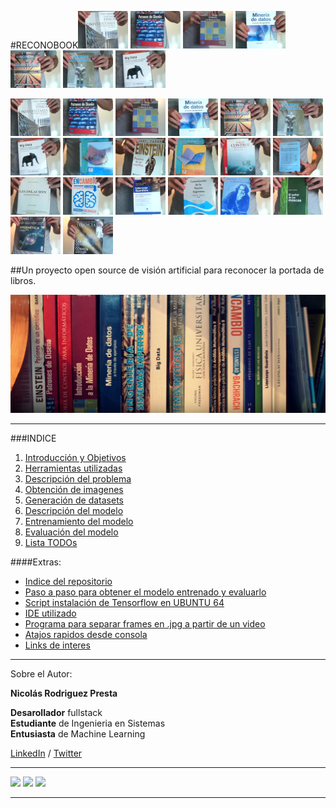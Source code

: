 #RECONOBOOK<img src="./doc/img/1C.jpg" width="80">
<img src="./doc/img/2C.jpg" width="80">
<img src="./doc/img/3C.jpg" width="80">
<img src="./doc/img/4C.jpg" width="80">
<img src="./doc/img/5C.jpg" width="80"> 
<img src="./doc/img/6C.jpg" width="80"> 
<img src="./doc/img/7C.jpg" width="80"> 

<img src="./doc/img/1C.jpg" width="80">
<img src="./doc/img/2C.jpg" width="80">
<img src="./doc/img/3C.jpg" width="80">
<img src="./doc/img/4C.jpg" width="80">
<img src="./doc/img/5C.jpg" width="80"> 
<img src="./doc/img/6C.jpg" width="80"> 
<img src="./doc/img/7C.jpg" width="80"> 
<img src="./doc/img/8C.jpg" width="80"> 
<img src="./doc/img/9C.jpg" width="80"> 
<img src="./doc/img/10C.jpg" width="80"> 
<img src="./doc/img/11C.jpg" width="80"> 
<img src="./doc/img/12C.jpg" width="80">
<img src="./doc/img/13C.jpg" width="80"> 
<img src="./doc/img/14C.jpg" width="80"> 
<img src="./doc/img/15C.jpg" width="80"> 
<img src="./doc/img/16C.jpg" width="80"> 
<img src="./doc/img/17C.jpg" width="80"> 
<img src="./doc/img/18C.jpg" width="80"> 
<img src="./doc/img/19C.jpg" width="80"> 
<img src="./doc/img/20C.jpg" width="80">  

##Un proyecto open source de visión artificial para reconocer la portada de libros.

![Portada](./doc/img/portada2.jpg "Portada")

***

###INDICE
1.  [Introducción y Objetivos](./doc/objetivos.md)
2.  [Herramientas utilizadas](./doc/herramientas.md)
3.  [Descripción del problema](./doc/problema.md)
4.  [Obtención de imagenes](./doc/obtencion.md)
5.  [Generación de datasets](./doc/generacion.md)
6.  [Descripción del modelo](./doc/modelo.md)
7.  [Entrenamiento del modelo](./doc/entrenamiento.md)
8.  [Evaluación del modelo](./doc/evaluacion.md)
9. [Lista TODOs](./doc/TODO.md)


####Extras:
- [Indice del repositorio](./doc/indicerepo.md)
- [Paso a paso para obtener el modelo entrenado y evaluarlo](./doc/pasos.md)
- [Script instalación de Tensorflow en UBUNTU 64](./doc/ubuntu.md)
- [IDE utilizado](https://www.jetbrains.com/pycharm/)
- [Programa para separar frames en .jpg a partir de un video](https://www.dvdvideosoft.com/es/products/dvd/Free-Video-to-JPG-Converter.htm)
- [Atajos rapidos desde consola](./doc/atajos.md)
- [Links de interes](./doc/links.md)


***

Sobre el Autor:

**Nicolás Rodriguez Presta**


**Desarollador** fullstack  
**Estudiante** de Ingenieria en Sistemas   
**Entusiasta** de Machine Learning  


[LinkedIn](https://www.linkedin.com/in/nicolaspresta/) / 
[Twitter](https://twitter.com/nicolaspresta)

***

<img src="http://blog.desdelinux.net/wp-content/uploads/2016/04/ubuntu.png" height="200">
<img src="https://i.ytimg.com/vi/oZikw5k_2FM/maxresdefault.jpg" height="200">
<img src="https://upload.wikimedia.org/wikipedia/commons/thumb/a/a1/PyCharm_Logo.svg/1000px-PyCharm_Logo.svg.png" height="200">

***



